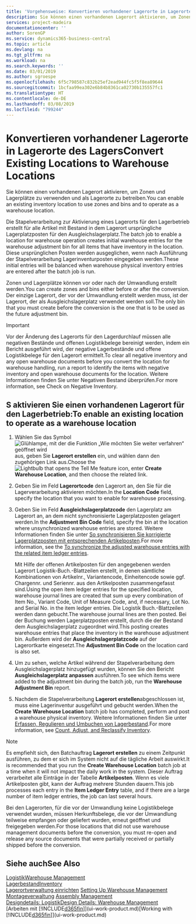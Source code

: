 ```yaml
---
title: 'Vorgehensweise: Konvertieren vorhandener Lagerorte in Lagerorte des Lagers | Microsoft Docs'
description: Sie können einen vorhandenen Lagerort aktivieren, um Zonen und Lagerplätze zu verwenden und als Lagerorte zu betreiben.
services: project-madeira
documentationcenter: ''
author: SorenGP
ms.service: dynamics365-business-central
ms.topic: article
ms.devlang: na
ms.tgt_pltfrm: na
ms.workload: na
ms.search.keywords: ''
ms.date: 03/01/2019
ms.author: sgroespe
ms.openlocfilehash: 6f5c798587c832b25ef2ead944fc5f5f8ea89644
ms.sourcegitcommit: 1bcfaa99ea302e6b84b8361ca02730b135557fc1
ms.translationtype: HT
ms.contentlocale: de-DE
ms.lasthandoff: 03/08/2019
ms.locfileid: "799244"
---
```

# <a name="convert-existing-locations-to-warehouse-locations"></a><span data-ttu-id="8bdc3-103">Konvertieren vorhandener Lagerorte in Lagerorte des Lagers</span><span class="sxs-lookup"><span data-stu-id="8bdc3-103">Convert Existing Locations to Warehouse Locations</span></span>
<span data-ttu-id="8bdc3-104">Sie können einen vorhandenen Lagerort aktivieren, um Zonen und Lagerplätze zu verwenden und als Lagerorte zu betreiben.</span><span class="sxs-lookup"><span data-stu-id="8bdc3-104">You can enable an existing inventory location to use zones and bins and to operate as a warehouse location.</span></span>  

<span data-ttu-id="8bdc3-105">Die Stapelverarbeitung zur Aktivierung eines Lagerorts für den Lagerbetrieb erstellt für alle Artikel mit Bestand in dem Lagerort ursprüngliche Lagerplatzposten für den Ausgleichslagerplatz.</span><span class="sxs-lookup"><span data-stu-id="8bdc3-105">The batch job to enable a location for warehouse operation creates initial warehouse entries for the warehouse adjustment bin for all items that have inventory in the location.</span></span> <span data-ttu-id="8bdc3-106">Diese ursprünglichen Posten werden ausgeglichen, wenn nach Ausführung der Stapelverarbeitung Lagerinventurposten eingegeben werden.</span><span class="sxs-lookup"><span data-stu-id="8bdc3-106">These initial entries will be balanced when warehouse physical inventory entries are entered after the batch job is run.</span></span>  

<span data-ttu-id="8bdc3-107">Zonen und Lagerplätze können vor oder nach der Umwandlung erstellt werden.</span><span class="sxs-lookup"><span data-stu-id="8bdc3-107">You can create zones and bins either before or after the conversion.</span></span> <span data-ttu-id="8bdc3-108">Der einzige Lagerort, der vor der Umwandlung erstellt werden muss, ist der Lagerort, der als Ausgleichslagerplatz verwendet werden soll.</span><span class="sxs-lookup"><span data-stu-id="8bdc3-108">The only bin that you must create before the conversion is the one that is to be used as the future adjustment bin.</span></span>  

> [!IMPORTANT]  
>  <span data-ttu-id="8bdc3-109">Vor der Änderung des Lagerorts für den Lagerdurchlauf müssen alle negativen Bestände und offenen Logistikbelege bereinigt werden, indem ein Bericht ausgeführt wird, der negative Lagerbestände und offene Logistikbelege für den Lagerort ermittelt.</span><span class="sxs-lookup"><span data-stu-id="8bdc3-109">To clear all negative inventory and any open warehouse documents before you convert the location for warehouse handling, run a report to identify the items with negative inventory and open warehouse documents for the location.</span></span> <span data-ttu-id="8bdc3-110">Weitere Informationen finden Sie unter Negativen Bestand überprüfen.</span><span class="sxs-lookup"><span data-stu-id="8bdc3-110">For more information, see Check on Negative Inventory.</span></span>  

## <a name="to-enable-an-existing-location-to-operate-as-a-warehouse-location"></a><span data-ttu-id="8bdc3-111">S aktivieren Sie einen vorhandenen Lagerort für den Lagerbetrieb:</span><span class="sxs-lookup"><span data-stu-id="8bdc3-111">To enable an existing location to operate as a warehouse location</span></span>  
1.  <span data-ttu-id="8bdc3-112">Wählen Sie das Symbol ![Glühlampe, mit der die Funktion „Wie möchten Sie weiter verfahren“ geöffnet wird](media/ui-search/search_small.png "Wie möchten Sie weiter verfahren?") aus, geben Sie **Lagerort erstellen** ein, und wählen dann den zugehörigen Link aus.</span><span class="sxs-lookup"><span data-stu-id="8bdc3-112">Choose the ![Lightbulb that opens the Tell Me feature](media/ui-search/search_small.png "Tell me what you want to do") icon, enter **Create Warehouse Location**, and then choose the related link.</span></span>  
2.  <span data-ttu-id="8bdc3-113">Geben Sie im Feld **Lagerortcode** den Lagerort an, den Sie für die Lagerverarbeitung aktivieren möchten.</span><span class="sxs-lookup"><span data-stu-id="8bdc3-113">In the **Location Code** field, specify the location that you want to enable for warehouse processing.</span></span>  
3.  <span data-ttu-id="8bdc3-114">Geben Sie im Feld **Ausgleichslagerplatzcode** den Lagerplatz am Lagerort an, an dem nicht synchronisierte Lagerplatzposten gelagert werden.</span><span class="sxs-lookup"><span data-stu-id="8bdc3-114">In the **Adjustment Bin Code** field, specify the bin at the location where unsynchronized warehouse entries are stored.</span></span> <span data-ttu-id="8bdc3-115">Weitere Informationen finden Sie unter [So synchronisieren Sie korrigierte Lagerplatzposten mit entsprechenden Artikelposten](inventory-how-count-adjust-reclassify.md#to-synchronize-the-adjusted-warehouse-entries-with-the-related-item-ledger-entries).</span><span class="sxs-lookup"><span data-stu-id="8bdc3-115">For more information, see the [To synchronize the adjusted warehouse entries with the related item ledger entries](inventory-how-count-adjust-reclassify.md#to-synchronize-the-adjusted-warehouse-entries-with-the-related-item-ledger-entries).</span></span>  

    <span data-ttu-id="8bdc3-116">Mit Hilfe der offenen Artikelposten für den angegebenen werden Lagerort Logistik-Buch.-Blattzeilen erstellt, in denen sämtliche Kombinationen von Artikelnr., Variantencode, Einheitencode sowie ggf. Chargennr. und Seriennr. aus den Artikelposten zusammengefasst sind.</span><span class="sxs-lookup"><span data-stu-id="8bdc3-116">Using the open item ledger entries for the specified location, warehouse journal lines are created that sum up every combination of Item No., Variant Code, Unit of Measure Code, and, if necessary, Lot No. and Serial No. in the item ledger entries.</span></span> <span data-ttu-id="8bdc3-117">Die Logistik Buch.-Blattzeilen werden dann gebucht.</span><span class="sxs-lookup"><span data-stu-id="8bdc3-117">The warehouse journal lines are then posted.</span></span> <span data-ttu-id="8bdc3-118">Bei der Buchung werden Lagerplatzposten erstellt, durch die der Bestand dem Ausgleichslagerplatz zugeordnet wird.</span><span class="sxs-lookup"><span data-stu-id="8bdc3-118">This posting creates warehouse entries that place the inventory in the warehouse adjustment bin.</span></span> <span data-ttu-id="8bdc3-119">Außerdem wird der **Ausgleichslagerplatzcode** auf der Lagerortkarte eingesetzt.</span><span class="sxs-lookup"><span data-stu-id="8bdc3-119">The **Adjustment Bin Code** on the location card is also set.</span></span>  

4.  <span data-ttu-id="8bdc3-120">Um zu sehen, welche Artikel während der Stapelverarbeitung dem Ausgleichslagerplatz hinzugefügt wurden, können Sie den Bericht  **Ausgleichslagerplatz anpassen** ausführen.</span><span class="sxs-lookup"><span data-stu-id="8bdc3-120">To see which items were added to the adjustment bin during the batch job, run the **Warehouse Adjustment Bin** report.</span></span>  
5.  <span data-ttu-id="8bdc3-121">Nachdem die Stapelverarbeitung   **Lagerort erstellen**abgeschlossen ist, muss eine Lagerinventur ausgeführt und gebucht werden.</span><span class="sxs-lookup"><span data-stu-id="8bdc3-121">When the **Create Warehouse Location** batch job has completed, perform and post a warehouse physical inventory.</span></span> <span data-ttu-id="8bdc3-122">Weitere Informationen finden Sie unter [Erfassen, Regulieren und Umbuchen von Lagerbestand](inventory-how-count-adjust-reclassify.md).</span><span class="sxs-lookup"><span data-stu-id="8bdc3-122">For more information, see [Count, Adjust, and Reclassify Inventory](inventory-how-count-adjust-reclassify.md).</span></span>  

> [!NOTE]  
>  <span data-ttu-id="8bdc3-123">Es empfiehlt sich, den Batchauftrag **Lagerort erstellen** zu einem Zeitpunkt ausführen, zu dem er sich im System nicht auf die tägliche Arbeit auswirkt.</span><span class="sxs-lookup"><span data-stu-id="8bdc3-123">It is recommended that you run the **Create Warehouse Location** batch job at a time when it will not impact the daily work in the system.</span></span> <span data-ttu-id="8bdc3-124">Dieser Auftrag verarbeitet alle Einträge in der Tabelle **Artikelposten**. Wenn es viele Artikelposten gibt, kann der Auftrag mehrere Stunden dauern.</span><span class="sxs-lookup"><span data-stu-id="8bdc3-124">This job processes each entry in the **Item Ledger Entry** table, and if there are a large number of item ledger entries, the job can last several hours.</span></span>  

 <span data-ttu-id="8bdc3-125">Bei den Lagerorten, für die vor der Umwandlung keine Logistikbelege verwendet wurden, müssen Herkunftsbelege, die vor der Umwandlung teilweise empfangen oder geliefert wurden, erneut geöffnet und freigegeben werden.</span><span class="sxs-lookup"><span data-stu-id="8bdc3-125">For those locations that did not use warehouse management documents before the conversion, you must re-open and release any source documents that were partially received or partially shipped before the conversion.</span></span>  

## <a name="see-also"></a><span data-ttu-id="8bdc3-126">Siehe auch</span><span class="sxs-lookup"><span data-stu-id="8bdc3-126">See Also</span></span>  
[<span data-ttu-id="8bdc3-127">Logistik</span><span class="sxs-lookup"><span data-stu-id="8bdc3-127">Warehouse Management</span></span>](warehouse-manage-warehouse.md)  
[<span data-ttu-id="8bdc3-128">Lagerbestand</span><span class="sxs-lookup"><span data-stu-id="8bdc3-128">Inventory</span></span>](inventory-manage-inventory.md)  
<span data-ttu-id="8bdc3-129">[Lagerortverwaltung einrichten](warehouse-setup-warehouse.md)   </span><span class="sxs-lookup"><span data-stu-id="8bdc3-129">[Setting Up Warehouse Management](warehouse-setup-warehouse.md)   </span></span>  
<span data-ttu-id="8bdc3-130">[Montageverwaltung](assembly-assemble-items.md)  </span><span class="sxs-lookup"><span data-stu-id="8bdc3-130">[Assembly Management](assembly-assemble-items.md)  </span></span>  
[<span data-ttu-id="8bdc3-131">Designdetails: Logistik</span><span class="sxs-lookup"><span data-stu-id="8bdc3-131">Design Details: Warehouse Management</span></span>](design-details-warehouse-management.md)  
<span data-ttu-id="8bdc3-132">[Arbeiten mit [!INCLUDE[d365fin](includes/d365fin_md.md)]](ui-work-product.md)</span><span class="sxs-lookup"><span data-stu-id="8bdc3-132">[Working with [!INCLUDE[d365fin](includes/d365fin_md.md)]](ui-work-product.md)</span></span>
